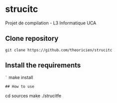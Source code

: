 # strucitc
Projet de compilation - L3 Informatique UCA

## Clone repository
```
git clone https://github.com/theoricien/strucitc
```
## Install the requirements
`̀ `
make install
```
## How to use
```
cd sources
make
./strucitfe
```
